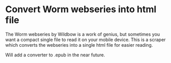 # Convert Worm webseries into html file

The Worm webseries by Wildbow is a work of genius, but sometimes you want a compact single file to read it on your mobile device. This is a scraper which converts the webseries into a single html file for easier reading.

Will add a converter to .epub in the near future.